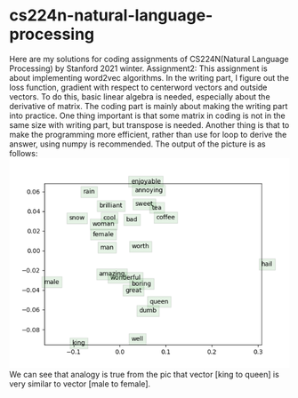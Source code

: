 # cs224n-natural-language-processing
  Here are my solutions for coding assignments of CS224N(Natural Language Processing) by Stanford 2021 winter. 
  Assignment2:
This assignment is about implementing word2vec algorithms. In the writing part, I figure out the loss function, gradient with respect to centerword vectors and outside vectors. To do this, basic linear algebra is needed, especially about the derivative of matrix. The coding part is mainly about making the writing part into practice. One thing important is that some matrix in coding is not in the same size with writing part, but transpose is needed. Another thing is that to make the programming more efficient, rather than use for loop to derive the answer, using numpy is recommended. The output of the picture is as follows:
![image](https://github.com/Yunjuliii/cs224n-natural-language-processing/blob/main/a2/word_vectors.png)
  We can see that analogy is true from the pic that vector [king to queen] is very similar to vector [male to female].


